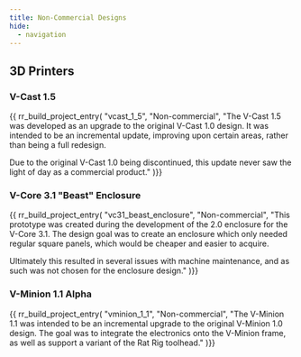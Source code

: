 ```yaml
---
title: Non-Commercial Designs
hide:
  - navigation
---
```


## 3D Printers
### V-Cast 1.5
{{ rr_build_project_entry(
  "vcast_1_5",
  "Non-commercial", 
  "The V-Cast 1.5 was developed as an upgrade to the original V-Cast 1.0 design. It was intended to be an incremental update, improving upon certain areas, rather than being a full redesign.
  
  Due to the original V-Cast 1.0 being discontinued, this update never saw the light of day as a commercial product."
)}}

### V-Core 3.1 "Beast" Enclosure
{{ rr_build_project_entry(
  "vc31_beast_enclosure",
  "Non-commercial", 
  "This prototype was created during the development of the 2.0 enclosure for the V-Core 3.1. The design goal was to create an enclosure which only needed regular square panels, which would be cheaper and easier to acquire.
  
  Ultimately this resulted in several issues with machine maintenance, and as such was not chosen for the enclosure design."
)}}

### V-Minion 1.1 Alpha
{{ rr_build_project_entry(
  "vminion_1_1",
  "Non-commercial", 
  "The V-Minion 1.1 was intended to be an incremental upgrade to the original V-Minion 1.0 design. The goal was to integrate the electronics onto the V-Minion frame, as well as support a variant of the Rat Rig toolhead."
)}}
